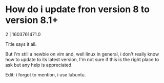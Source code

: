 # How do i update fron version 8 to version 8.1+

2 | 1603761471.0

Title says it all.

But I'm still a newbie on vim and, well linux in general, i don't really know how to update to its latest version, I'm not sure if this is the right place to ask but any help is appreciated.

Edit: i forgot to mention, i use lubuntu.